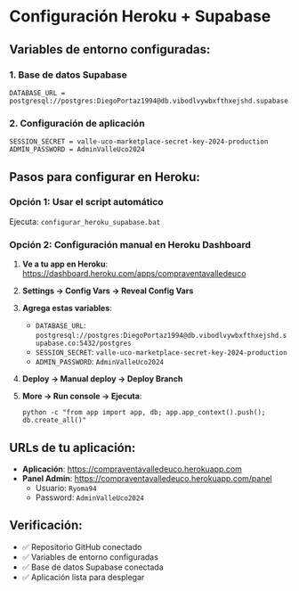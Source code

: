 # Configuración Heroku + Supabase

## Variables de entorno configuradas:

### 1. Base de datos Supabase
```
DATABASE_URL = postgresql://postgres:DiegoPortaz1994@db.vibodlvywbxfthxejshd.supabase.co:5432/postgres
```

### 2. Configuración de aplicación
```
SESSION_SECRET = valle-uco-marketplace-secret-key-2024-production
ADMIN_PASSWORD = AdminValleUco2024
```

## Pasos para configurar en Heroku:

### Opción 1: Usar el script automático
Ejecuta: `configurar_heroku_supabase.bat`

### Opción 2: Configuración manual en Heroku Dashboard

1. **Ve a tu app en Heroku**: https://dashboard.heroku.com/apps/compraventavalledeuco

2. **Settings → Config Vars → Reveal Config Vars**

3. **Agrega estas variables**:
   - `DATABASE_URL`: `postgresql://postgres:DiegoPortaz1994@db.vibodlvywbxfthxejshd.supabase.co:5432/postgres`
   - `SESSION_SECRET`: `valle-uco-marketplace-secret-key-2024-production`
   - `ADMIN_PASSWORD`: `AdminValleUco2024`

4. **Deploy → Manual deploy → Deploy Branch**

5. **More → Run console → Ejecuta**:
   ```
   python -c "from app import app, db; app.app_context().push(); db.create_all()"
   ```

## URLs de tu aplicación:
- **Aplicación**: https://compraventavalledeuco.herokuapp.com
- **Panel Admin**: https://compraventavalledeuco.herokuapp.com/panel
  - Usuario: `Ryoma94`
  - Password: `AdminValleUco2024`

## Verificación:
- ✅ Repositorio GitHub conectado
- ✅ Variables de entorno configuradas
- ✅ Base de datos Supabase conectada
- ✅ Aplicación lista para desplegar
